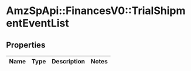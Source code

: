# AmzSpApi::FinancesV0::TrialShipmentEventList

## Properties
Name | Type | Description | Notes
------------ | ------------- | ------------- | -------------

